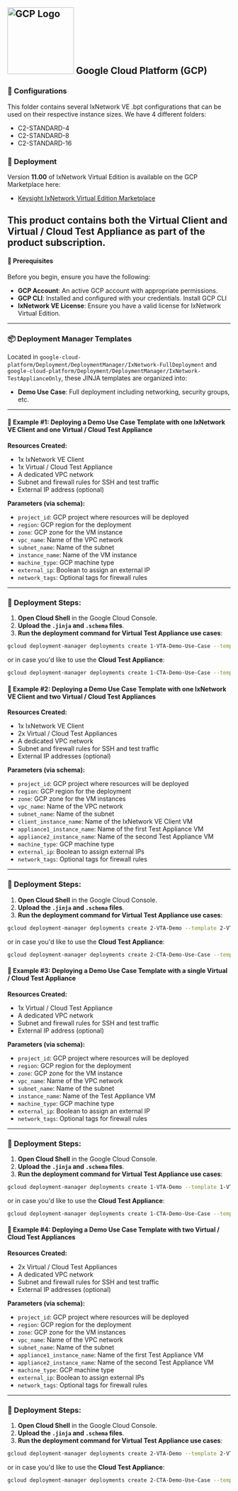 ## <img src="https://upload.wikimedia.org/wikipedia/commons/thumb/5/51/Google_Cloud_logo.svg/1920px-Google_Cloud_logo.svg.png" alt="GCP Logo" width="150"/> Google Cloud Platform (GCP)

### 🔧 Configurations

This folder contains several IxNetwork VE .bpt configurations that can be used on their respective instance sizes. 
We have 4 different folders: 
- C2-STANDARD-4
- C2-STANDARD-8
- C2-STANDARD-16

### 🚀 Deployment

Version **11.00** of IxNetwork Virtual Edition is available on the GCP Marketplace here:

- [Keysight IxNetwork Virtual Edition Marketplace](https://console.cloud.google.com/marketplace/product/keysight-public/keysight-ixnetwork-virtual-edition)

This product contains both the Virtual Client and Virtual / Cloud Test Appliance as part of the product subscription.
---

#### 🔧 Prerequisites

Before you begin, ensure you have the following:
- **GCP Account**: An active GCP account with appropriate permissions.
- **GCP CLI**: Installed and configured with your credentials. Install GCP CLI
- **IxNetwork VE License**: Ensure you have a valid license for IxNetwork Virtual Edition.
---

### 📦 Deployment Manager Templates

Located in `google-cloud-platform/Deployment/DeploymentManager/IxNetwork-FullDeployment` and `google-cloud-platform/Deployment/DeploymentManager/IxNetwork-TestApplianceOnly`, these JINJA templates are organized into:

  - **Demo Use Case**: Full deployment including networking, security groups, etc.
---

#### 🧪 Example #1: Deploying a Demo Use Case Template with one IxNetwork VE Client and one  Virtual / Cloud Test Appliance

**Resources Created:**
- 1x IxNetwork VE Client
- 1x Virtual / Cloud Test Appliance
- A dedicated VPC network
- Subnet and firewall rules for SSH and test traffic
- External IP address (optional)

**Parameters (via schema):**
- `project_id`: GCP project where resources will be deployed
- `region`: GCP region for the deployment
- `zone`: GCP zone for the VM instance
- `vpc_name`: Name of the VPC network
- `subnet_name`: Name of the subnet
- `instance_name`: Name of the VM instance
- `machine_type`: GCP machine type
- `external_ip`: Boolean to assign an external IP
- `network_tags`: Optional tags for firewall rules

---

### 🚀 Deployment Steps:

1. **Open Cloud Shell** in the Google Cloud Console.
2. **Upload the `.jinja` and `.schema` files**.
3. **Run the deployment command for Virtual Test Appliance use cases**:

```bash
gcloud deployment-manager deployments create 1-VTA-Demo-Use-Case --template 1-VTA-Demo-Use-Case.jinja
```

or in case you'd like to use the **Cloud Test Appliance**: 

```bash
gcloud deployment-manager deployments create 1-CTA-Demo-Use-Case --template 1-CTA-Demo-Use-Case.jinja
```

#### 🧪 Example #2: Deploying a Demo Use Case Template with one IxNetwork VE Client and two Virtual / Cloud Test Appliances

**Resources Created:**
- 1x IxNetwork VE Client
- 2x Virtual / Cloud Test Appliances
- A dedicated VPC network
- Subnet and firewall rules for SSH and test traffic
- External IP addresses (optional)

**Parameters (via schema):**
- `project_id`: GCP project where resources will be deployed
- `region`: GCP region for the deployment
- `zone`: GCP zone for the VM instances
- `vpc_name`: Name of the VPC network
- `subnet_name`: Name of the subnet
- `client_instance_name`: Name of the IxNetwork VE Client VM
- `appliance1_instance_name`: Name of the first Test Appliance VM
- `appliance2_instance_name`: Name of the second Test Appliance VM
- `machine_type`: GCP machine type
- `external_ip`: Boolean to assign external IPs
- `network_tags`: Optional tags for firewall rules

---

### 🚀 Deployment Steps:

1. **Open Cloud Shell** in the Google Cloud Console.
2. **Upload the `.jinja` and `.schema` files**.
3. **Run the deployment command for Virtual Test Appliance use cases**:

```bash
gcloud deployment-manager deployments create 2-VTA-Demo --template 2-VTA-Demo-Use-Case.jinja
```

or in case you'd like to use the **Cloud Test Appliance**: 

```bash
gcloud deployment-manager deployments create 2-CTA-Demo-Use-Case --template 2-CTA-Demo-Use-Case.jinja
```

#### 🧪 Example #3: Deploying a Demo Use Case Template with a single Virtual / Cloud Test Appliance

**Resources Created:**
- 1x Virtual / Cloud Test Appliance
- A dedicated VPC network
- Subnet and firewall rules for SSH and test traffic
- External IP address (optional)

**Parameters (via schema):**
- `project_id`: GCP project where resources will be deployed
- `region`: GCP region for the deployment
- `zone`: GCP zone for the VM instance
- `vpc_name`: Name of the VPC network
- `subnet_name`: Name of the subnet
- `instance_name`: Name of the Test Appliance VM
- `machine_type`: GCP machine type
- `external_ip`: Boolean to assign an external IP
- `network_tags`: Optional tags for firewall rules

---

### 🚀 Deployment Steps:

1. **Open Cloud Shell** in the Google Cloud Console.
2. **Upload the `.jinja` and `.schema` files**.
3. **Run the deployment command for Virtual Test Appliance use cases**:

```bash
gcloud deployment-manager deployments create 1-VTA-Demo --template 1-VTA-Demo-Use-Case.jinja
```

or in case you'd like to use the **Cloud Test Appliance**: 

```bash
gcloud deployment-manager deployments create 1-CTA-Demo-Use-Case --template 1-CTA-Demo-Use-Case.jinja
```

#### 🧪 Example #4: Deploying a Demo Use Case Template with two Virtual / Cloud Test Appliances

**Resources Created:**
- 2x Virtual / Cloud Test Appliances
- A dedicated VPC network
- Subnet and firewall rules for SSH and test traffic
- External IP addresses (optional)

**Parameters (via schema):**
- `project_id`: GCP project where resources will be deployed
- `region`: GCP region for the deployment
- `zone`: GCP zone for the VM instances
- `vpc_name`: Name of the VPC network
- `subnet_name`: Name of the subnet
- `appliance1_instance_name`: Name of the first Test Appliance VM
- `appliance2_instance_name`: Name of the second Test Appliance VM
- `machine_type`: GCP machine type
- `external_ip`: Boolean to assign external IPs
- `network_tags`: Optional tags for firewall rules

---

### 🚀 Deployment Steps:

1. **Open Cloud Shell** in the Google Cloud Console.
2. **Upload the `.jinja` and `.schema` files**.
3. **Run the deployment command for Virtual Test Appliance use cases**:

```bash
gcloud deployment-manager deployments create 2-VTA-Demo --template 2-VTA-Demo-Use-Case.jinja
```

or in case you'd like to use the **Cloud Test Appliance**: 

```bash
gcloud deployment-manager deployments create 2-CTA-Demo-Use-Case --template 2-CTA-Demo-Use-Case.jinja
```